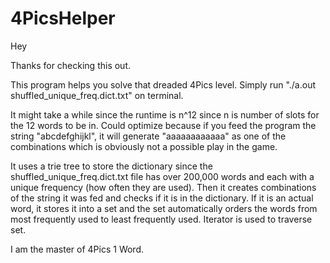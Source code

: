# 4PicsHelper

Hey

Thanks for checking this out.

This program helps you solve that dreaded 4Pics level. Simply run "./a.out shuffled_unique_freq.dict.txt" on terminal.

It might take a while since the runtime is n^12 since n is number of slots for the 12 words to be in. Could optimize because if
you feed the program the string "abcdefghijkl", it will generate "aaaaaaaaaaaa" as one of the combinations which is obviously
not a possible play in the game. 

It uses a trie tree to store the dictionary since the shuffled_unique_freq.dict.txt file has over 200,000 words and each with a 
unique frequency (how often they are used). Then it creates combinations of the string it was fed and checks if it is in the 
dictionary. If it is an actual word, it stores it into a set and the set automatically orders the words from most frequently
used to least frequently used. Iterator is used to traverse set. 

I am the master of 4Pics 1 Word.
